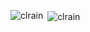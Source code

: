 
<p><img align="left" src="https://github-readme-stats.vercel.app/api/top-langs/?username=jinhyeonseo01&layout=compact" alt="clrain" /></p>

<p>&nbsp;<img align="center" src="https://github-readme-stats.vercel.app/api?username=jinhyeonseo01&count_private=true&show_icons=true&theme=gruvbox_light" alt="clrain" /></p>

